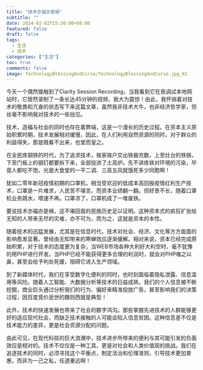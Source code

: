 ```yaml
---
title: "技术亦福亦是祸"
subtitle: ""
date: 2024-02-02T15:50:00+08:00
featured: false
draft: false
tags:
  - 生活
  - 技术
categories: ["生活"]
toc: true
comments: false
image: TechnologyBlessingAndCurse/TechnologyBlessingAndCurse.jpg_81
---
```

今天一个偶然接触到了Clarity Session Recording，当我看到它在我调试本地网站时，它居然录制了一条长达45分钟的视频，我大为震惊！由此，我怀揣着对技术的敬畏和亢奋的状态写下来这篇文章，虽然我非技术大牛，也非经济哲学家，但丝毫不影响我对技术的一些拙见。

技术，造福与社会的同时也存在着弊端，这是一个漫长的历史过程。在资本主义原始积累时期，技术发展相对缓慢，因此，在人们利用自然资源的同时，对于群众的利益得失，那是既看不出来，也堂而皇之。

在全民炼钢铁的时代，为了追求技术，挨家挨户交出铁器充数，上至灶台的铁锅，下至门板上的钢钉都要拆下来，全部投进了土高炉。先不讲炼铁对环境的污染，毕竟人都吃不饱，光是大食堂的一平二调、三高五风就饿死多少同胞啊！

犹如二零年新冠疫情初期的口罩机，相当受欢迎的低成本高回报疫情红利生产技术，口罩是一片难求，人民苦不堪言。而资本业绩翻一翻。但好景不长，随着口罩机业务跳水，增速不再。口罩凉了，口罩机成了一堆废铁。

要说技术亦福亦是祸，这不堪回首的民族历史足以证明。这种资本式的疯狂扩张给无知的人带来无尽的灾难，亦不可为，而为之，这就是资本的本性。

随着技术的迅猛发展，尤其是在信息时代，技术对社会、经济、文化等方方面面的影响愈发显著。曾经由无知带来的寒蝉效应逐渐缓解。相对来说，资本已经完成原始积累，对于技术的态度更为复杂，当WEB市场各种大利好大利空时，毫不犹豫的用PHP进行开发。当PHP已经不能获得更多合理的利润时，就会对PHP嗤之以鼻，甚至会给予判处死缓，阻碍它进入生产领域。

到了新媒体时代，我们在享受数字化便利的同时，也时刻面临着隐私泄露、信息滥用等风险。随着人工智能、大数据分析等技术的日益成熟，我们的个人信息被不断挖掘，商业巨头通过分析我们的行为、偏好来精准投放广告，甚至影响我们的决策过程，因百度竞价逝世的魏则西就是典型！

此外，技术的快速发展也带来了社会的数字鸿沟。那些掌握先进技术的人群能够更好的适应现代社会，而缺乏技术接触的人可能会陷入信息贫困。这种信息差不仅是技术能力的差异，更是社会资源分配的问题。

由此可见，在现代科技的巨大浪潮中，技术进步所带来的便利与其可能引发的负面效应是相对的。技术不仅仅是一种工具，更是对社会和人类价值观的挑战。我们在追逐技术的同时，必须寻找这个平衡点，制定法治和伦理准则，引导技术更加普惠，而非为一己之私，任道重远啊！